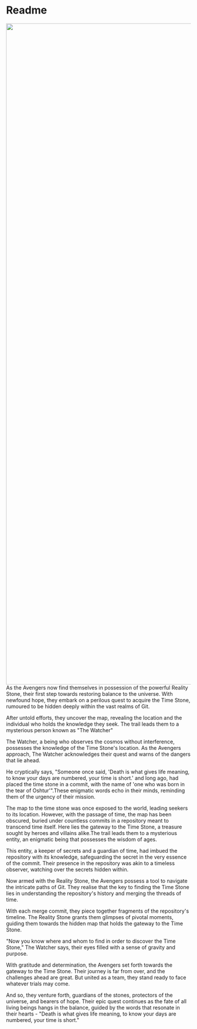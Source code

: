 
# Readme
 
<div  align="center">

<img  src="https://i0.wp.com/scifiinterfaces.com/wp-content/uploads/2017/08/Eye-of-Agamoto-apple.gif?resize=545%2C227&ssl=1"  alt="Dark Realm"  width="1800"  length="500">

</div>
As the Avengers now find themselves in possession of the powerful Reality Stone, their first step towards restoring balance to the universe. With newfound hope, they embark on a perilous quest to acquire the Time Stone, rumoured to be hidden deeply within the vast realms of Git.

After untold efforts, they uncover the map, revealing the location and the individual who holds the knowledge they seek. The trail leads them to a mysterious person known as "The Watcher"

  

The Watcher, a being who observes the cosmos without interference, possesses the knowledge of the Time Stone's location. As the Avengers approach, The Watcher acknowledges their quest and warns of the dangers that lie ahead.

  

He cryptically says, "Someone once said, 'Death is what gives life meaning, to know your days are numbered, your time is short.' and long ago, had placed the time stone in a commit, with the name of 'one who was born in the tear of Oshtur'".These enigmatic words echo in their minds, reminding them of the urgency of their mission.

  

The map to the time stone was once exposed to the world, leading seekers to its location. However, with the passage of time, the map has been obscured, buried under countless commits in a repository meant to transcend time itself. Here lies the gateway to the Time Stone, a treasure sought by heroes and villains alike.The trail leads them to a mysterious entity, an enigmatic being that possesses the wisdom of ages.

  

This entity, a keeper of secrets and a guardian of time, had imbued the repository with its knowledge, safeguarding the secret in the very essence of the commit. Their presence in the repository was akin to a timeless observer, watching over the secrets hidden within.

  

Now armed with the Reality Stone, the Avengers possess a tool to navigate the intricate paths of Git. They realise that the key to finding the Time Stone lies in understanding the repository's history and merging the threads of time.

  

With each merge commit, they piece together fragments of the repository's timeline. The Reality Stone grants them glimpses of pivotal moments, guiding them towards the hidden map that holds the gateway to the Time Stone.

  

"Now you know where and whom to find in order to discover the Time Stone," The Watcher says, their eyes filled with a sense of gravity and purpose.

  

With gratitude and determination, the Avengers set forth towards the gateway to the Time Stone. Their journey is far from over, and the challenges ahead are great. But united as a team, they stand ready to face whatever trials may come.

  

And so, they venture forth, guardians of the stones, protectors of the universe, and bearers of hope. Their epic quest continues as the fate of all living beings hangs in the balance, guided by the words that resonate in their hearts - "Death is what gives life meaning, to know your days are numbered, your time is short."